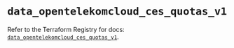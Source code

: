 # `data_opentelekomcloud_ces_quotas_v1`

Refer to the Terraform Registry for docs: [`data_opentelekomcloud_ces_quotas_v1`](https://registry.terraform.io/providers/opentelekomcloud/opentelekomcloud/1.36.50/docs/data-sources/ces_quotas_v1).
